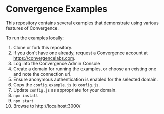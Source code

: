 
Convergence Examples
====================
This repository contains several examples that demonstrate using various features of Convergence.

To run the examples locally:

1. Clone or fork this repository.
1. If you don't have one already, request a Convergence account at https://convergencelabs.com.
1. Log into the Convergence Admin Console
1. Create a domain for running the examples, or choose an existing one and note the connection url. 
1. Ensure anonymous authentication is enabled for the selected domain.
1. Copy the `config.example.js` to `config.js`.
1. Update `config.js` as appropriate for your domain.
1. `npm install`
1. `npm start`  
1. Browse to http://localhost:3000/
